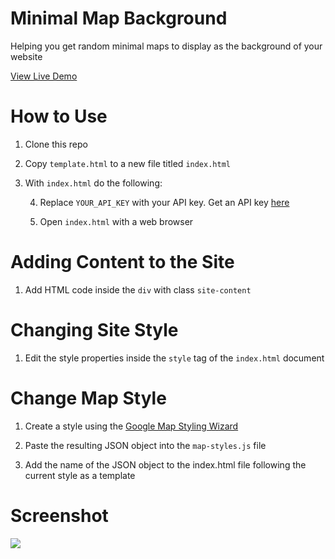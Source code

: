 # Minimal Map Background

Helping you get random minimal maps to display as the background of your website

[View Live Demo](https://strawstack.github.io/MinimalMapBackground/index.html)

# How to Use

1. Clone this repo

2. Copy `template.html` to a new file titled `index.html`

3. With `index.html` do the following:

    4. Replace `YOUR_API_KEY` with your API key. Get an API key [here](https://developers.google.com/maps/documentation/javascript/get-api-key)

    5. Open `index.html` with a web browser

# Adding Content to the Site

1. Add HTML code inside the `div` with class `site-content`

# Changing Site Style

1. Edit the style properties inside the `style` tag of the `index.html` document

# Change Map Style

1. Create a style using the [Google Map Styling Wizard](https://mapstyle.withgoogle.com/) 

2. Paste the resulting JSON object into the `map-styles.js` file 

3. Add the name of the JSON object to the index.html file following the current style as a template

# Screenshot

![](./scrreenshot.png)
